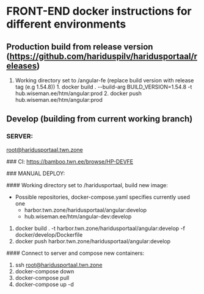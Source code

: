 # FRONT-END docker instructions for different environments
## Production build from release version (https://github.com/hariduspilv/haridusportaal/releases)
  1. Working directory set to /angular-fe (replace build version with release tag (e.g 1.54.8))
    1. docker build . --build-arg BUILD_VERSION=1.54.8 -t hub.wiseman.ee/htm/angular:prod
    2. docker push hub.wiseman.ee/htm/angular:prod
## Develop (building from current working branch)
### SERVER:
  root@haridusportaal.twn.zone

### CI:
  https://bamboo.twn.ee/browse/HP-DEVFE

### MANUAL DEPLOY:

#### Working directory set to /haridusportaal, build new image:
  * Possible repositories, docker-compose.yaml specifies currently used one
    * harbor.twn.zone/haridusportaal/angular:develop
    * hub.wiseman.ee/htm/angular-dev:develop

  1. docker build . -t harbor.twn.zone/haridusportaal/angular:develop -f docker/develop/Dockerfile
  2. docker push harbor.twn.zone/haridusportaal/angular:develop

#### Connect to server and compose new containers:
  1. ssh root@haridusportaal.twn.zone
  2. docker-compose down
  3. docker-compose pull
  4. docker-compose up -d

  
